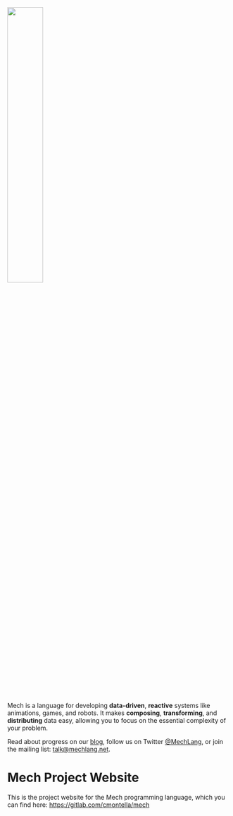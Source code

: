 <img width="40%" height="40%" src="http://mech-lang.org/img/logo.png">

Mech is a language for developing **data-driven**, **reactive** systems like animations, games, and robots. It makes **composing**, **transforming**, and **distributing** data easy, allowing you to focus on the essential complexity of your problem. 

Read about progress on our [blog](http://mech-lang.org/blog/), follow us on Twitter [@MechLang](https://twitter.com/MechLang), or join the mailing list: [talk@mechlang.net](http://mech-lang.org/page/community/).

# Mech Project Website

This is the project website for the Mech programming language, which you can find here: https://gitlab.com/cmontella/mech